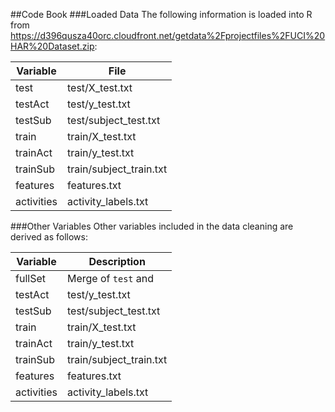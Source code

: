 ##Code Book
###Loaded Data
The following information is loaded into R from https://d396qusza40orc.cloudfront.net/getdata%2Fprojectfiles%2FUCI%20HAR%20Dataset.zip:

| Variable      | File                   |
| ------------- |------------------------|
| test          | test/X_test.txt        |
| testAct       | test/y_test.txt        |
| testSub       | test/subject_test.txt  |
| train         | train/X_test.txt       |
| trainAct      | train/y_test.txt       |
| trainSub      | train/subject_train.txt|
| features      | features.txt           |
| activities    | activity_labels.txt    |

###Other Variables
Other variables included in the data cleaning are derived as follows:

| Variable      | Description                   |
| ------------- |------------------------|
| fullSet       | Merge of `test` and        |
| testAct       | test/y_test.txt        |
| testSub       | test/subject_test.txt  |
| train         | train/X_test.txt       |
| trainAct      | train/y_test.txt       |
| trainSub      | train/subject_train.txt|
| features      | features.txt           |
| activities    | activity_labels.txt    |
